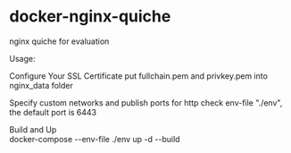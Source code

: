# docker-nginx-quiche
nginx quiche for evaluation

Usage:

Configure Your SSL Certificate
    put fullchain.pem and privkey.pem into nginx_data folder

Specify custom networks and publish ports for http
    check env-file "./env", the default port is 6443
    
Build and Up    
docker-compose --env-file ./env up -d --build
